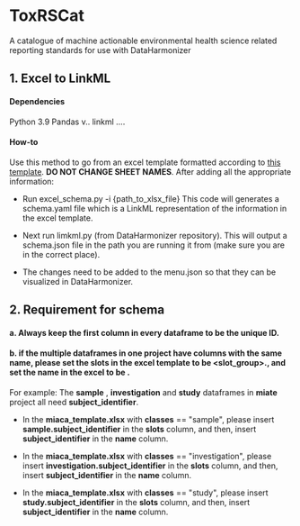 

# ToxRSCat
A catalogue of machine actionable environmental health science related reporting standards for use with DataHarmonizer



## 1. Excel to LinkML
#### Dependencies
Python 3.9
Pandas v..
linkml
....

#### How-to
Use this method to go from an excel template formatted according to [this template](./script/LinkML_template.xlsx). __DO NOT CHANGE SHEET NAMES__. 
After adding all the appropriate information:

- Run excel_schema.py -i {path_to_xlsx_file}
This code will generates a schema.yaml file which is a LinkML representation of the information in the excel template. 

- Next run limkml.py (from DataHarmonizer repository). This will output a schema.json file in the path you are running it from (make sure you are in the correct place). 

- The changes need to be added to the menu.json so that they can be visualized in DataHarmonizer.

## 2. Requirement for schema
#### a. Always keep the first column in every dataframe to be the unique ID.

#### b. if the multiple dataframes in one project have columns with the same name, please set the slots in the excel template to be <slot_group>.<name>, and set the name in the excel to be <name>.
For example:
The __sample__ , __investigation__ and __study__ dataframes in __miate__ project all need __subject_identifier__. 

- In the __miaca_template.xlsx__ with __classes__ == "sample", please insert __sample.subject_identifier__ in the __slots__ column, and then, insert __subject_identifier__ in the __name__ column.

- In the __miaca_template.xlsx__ with __classes__ == "investigation", please insert __investigation.subject_identifier__ in the __slots__ column, and then, insert __subject_identifier__ in the __name__ column.

- In the __miaca_template.xlsx__ with __classes__ == "study", please insert __study.subject_identifier__ in the __slots__ column, and then, insert __subject_identifier__ in the __name__ column.

